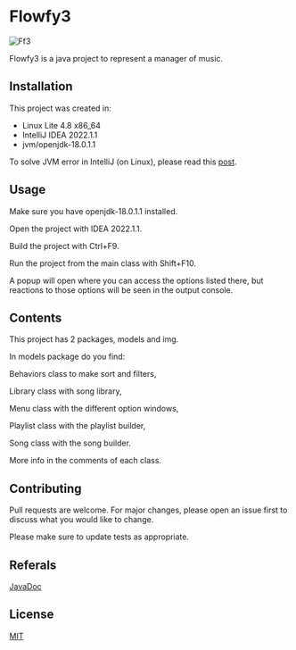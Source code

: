 # Flowfy3

![Ff3](https://imgur.com/jANp8Xfl.png)

Flowfy3 is a java project to represent a manager of music.

## Installation

This project was created in:

- Linux Lite 4.8 x86_64
- IntelliJ IDEA 2022.1.1
- jvm/openjdk-18.0.1.1

To solve JVM error in IntelliJ (on Linux), please read this [post](https://ipecas.co/tutoriales/error-cannot-resolve-symbol-string-system-java-intellij-idea-en-linux-lite-ubuntu/).

## Usage

Make sure you have openjdk-18.0.1.1 installed.

Open the project with IDEA 2022.1.1.

Build the project with Ctrl+F9.

Run the project from the main class with Shift+F10.

A popup will open where you can access the options listed there, but reactions to those options will be seen in the output console.


## Contents
This project has 2 packages, models and img.

In models package do you find:

Behaviors class to make sort and filters,

Library class with song library,

Menu class with the different option windows,

Playlist class with the playlist builder,

Song class with the song builder.

More info in the comments of each class.


## Contributing
Pull requests are welcome. For major changes, please open an issue first to discuss what you would like to change.

Please make sure to update tests as appropriate.

## Referals

[JavaDoc](https://docs.oracle.com/javase/8/docs/technotes/tools/windows/javadoc.html)

## License
[MIT](https://choosealicense.com/licenses/mit/)
